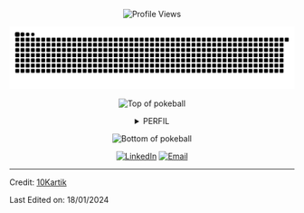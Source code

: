 <p align = "center">
	<img src = "https://komarev.com/ghpvc/?username=10kartik&style=plastic&color=blueviolet" alt = "Profile Views"/>
</p>
<p align = "center">
	<img src = "https://github.com/7oSkaaa/7oSkaaa/blob/output/github-contribution-grid-snake.svg?" alt = "Snake Game"/>
</p>

<div align="center">


![Top of pokeball](https://user-images.githubusercontent.com/44261381/209363264-ac854d3c-2cc2-44c4-928e-8a08d1013f46.png)

<details>
<summary>PERFIL</summary>

<br>
<div>
  <div align=center>
  </div>
  <div align=center>
      <a href="https://git.io/typing-svg"><img src="https://readme-typing-svg.demolab.com/?font=VT323&size=35&duration=3500&pause=300&color=6A0572&center=true&vCenter=true&width=500&lines=Hola%2C+soy+Frank;Bienvenidos+a+mi+perfil+de+GitHub;Fullstack+Developer+;Gym+Freak+Gamer+and+Programming+Lover" alt="Typing SVG" /></a>
  </div>
</div>

<details>
<summary>SOBRE MÍ</summary>

[//]: # (You must have a lf before the markdown element when inside a block for it to work: https://stackoverflow.com/questions/29368902/how-can-i-wrap-my-markdown-in-an-html-div)

<div align="left">

```js
/**
 * Represents me.
 *
 * @constructor
 * @param {string} Ubicación - Veracruz, México.
 * @param {string} Idiomas - Español, Inglés.
 * @param {string} Estudios - Desarrollador fullstack con especialización en Backend con NestJS.
 * @param {string} Pasatiempos - Videojuegos, Gym, Futbol, Tennis y Programar.

 *
 * @throws {Punch} To any and all bugs.
 *
 * @returns {Object}.
 */
```

</div>

</details>

<details>
<summary>Stack</summary>
<div>
  <p style="display: inline-block;" align="center">
    <kbd>
      <kbd>Lenguajes de Programación</kbd>
      <br>
      <br> 
      <img width="30px" src="https://cdn.jsdelivr.net/gh/devicons/devicon/icons/javascript/javascript-original.svg" alt="js" title="Javascript"/> 
      <img width="30px" src="https://cdn.jsdelivr.net/gh/devicons/devicon/icons/python/python-original.svg" alt="py" title="Python"/> 
    </kbd>
    <kbd>
      <kbd>Back-end</kbd>
      <br>
      <br>
      <img width="30px" src="https://cdn.jsdelivr.net/gh/devicons/devicon/icons/nodejs/nodejs-original.svg" alt="nodejs" title="Node.js"/>
      <img width="30px" src="https://cdn.jsdelivr.net/gh/devicons/devicon/icons/express/express-original-wordmark.svg" alt="express" title="Express Server"/>
      <img width="30px" src="https://user-images.githubusercontent.com/25181517/192107858-fe19f043-c502-4009-8c47-476fc89718ad.png" alt="rest" title="REST API"/>
	  <img width="30" src="https://user-images.githubusercontent.com/25181517/186711335-a3729606-5a78-4496-9a36-06efcc74f800.png" alt="Swagger" title="Swagger"/>
    </kbd>
    <kbd>
      <kbd>Front-end</kbd>
      <br>
      <br>
      <img width="30px" src="https://cdn.jsdelivr.net/gh/devicons/devicon/icons/html5/html5-original.svg" alt="html" title="HTML"/> 
      <img width="30px" src="https://cdn.jsdelivr.net/gh/devicons/devicon/icons/css3/css3-plain-wordmark.svg" alt="css" title="CSS"/>  
      <img width="30px" src="https://cdn.jsdelivr.net/gh/devicons/devicon/icons/react/react-original.svg" alt="react" title="Reactjs"/>
    </kbd>
    <kbd>
      <kbd>Database</kbd>
      <br>
      <br>
      <img width="30px" src="https://cdn.jsdelivr.net/gh/devicons/devicon/icons/postgresql/postgresql-original.svg" alt="postgres" title="Postgres SQL"/>
      <img width="30px" src="https://cdn.jsdelivr.net/gh/devicons/devicon/icons/mongodb/mongodb-plain.svg" alt="mongodb" title="Mongo DB"/>
    </kbd>
      <kbd>Operating System, Networking & Deployment</kbd>
      <br>
      <br>
	    <img width="30" src="https://user-images.githubusercontent.com/25181517/121406611-a8246b80-c95e-11eb-9b11-b771486377f6.png" alt="iOS" title="iOS"/>
	    <img width="30" src="https://user-images.githubusercontent.com/25181517/186884150-05e9ff6d-340e-4802-9533-2c3f02363ee3.png" alt="Windows" title="Windows"/>
	    <img width="30" src="https://user-images.githubusercontent.com/25181517/186884152-ae609cca-8cf1-4175-8d60-1ce1fa078ca2.png" alt="macOS" title="macOS"/>
      <img width="30px" src="https://cdn.jsdelivr.net/gh/devicons/devicon/icons/git/git-plain.svg" alt="git" title="git" />
      <img width="30px" src="https://cdn.jsdelivr.net/gh/devicons/devicon/icons/docker/docker-plain.svg" alt="docker" title="Docker"/>
      <img width="30px" src="https://icon.icepanel.io/Technology/svg/GitHub-Actions.svg" alt="githubactions" title="Github Actions"/>
    </kbd>
    <kbd>
      <kbd>Terminal Scripts</kbd>
      <br>
      <br>
      <img width="30px" src="https://cdn.jsdelivr.net/gh/devicons/devicon/icons/bash/bash-original.svg" alt="bash" title="bash"/>
    </kbd>
    <kbd>
      <kbd>Tools</kbd>
      <br>
      <br>
      <img width="30" src="https://user-images.githubusercontent.com/25181517/186711578-bf30cb30-40b7-4b45-95a5-bdf837c372e7.png" alt="Xcode" title="Xcode"/>
      <img width="30px" src="https://cdn.jsdelivr.net/gh/devicons/devicon/icons/vscode/vscode-original.svg"  alt="VSCode" title="VS Code"/>
      <img width="30" src="https://user-images.githubusercontent.com/25181517/192109061-e138ca71-337c-4019-8d42-4792fdaa7128.png" alt="Postman" title="Postman"/>
  </kbd>
     
  </p>
</div>
</details>

<details>
  <summary>GitHub Stats</summary>
  <br>
  <p align="center">
    <img align="center" src="https://github-readme-stats.vercel.app/api?username=FLAranoHerrera&show_icons=true\&show=reviews,discussions_started,discussions_answered,prs_merged,prs_merged_percentage" alt="GitHub Stats">
  </p>
</details>

<details>
  
</details>


</details>

![Bottom of pokeball](https://user-images.githubusercontent.com/44261381/209363271-905d2a5e-8a18-44c0-a450-45dddd4d5036.png)

</div>

<div align=center>
<a href="https://www.linkedin.com/in/francisco-leonardo-arano-herrera-540198169" target="_blank"><img src="https://img.shields.io/static/v1?style=for-the-badge&message=LinkedIn&color=0A66C2&logo=LinkedIn&logoColor=FFFFFF&label=" alt="LinkedIn" /></a>
<a href="mailto:aranoherrera92@gmail.com?subject=Hi%20Kartik%20,%20nice%20to%20meet%20you!" target="_blank"><img alt="Email" src="https://img.shields.io/static/v1?style=for-the-badge&message=Gmail&color=EA4335&logo=Gmail&logoColor=FFFFFF&label=" /></a>

</div>

------
Credit: [10Kartik](https://github.com/10Kartik)

Last Edited on: 18/01/2024
